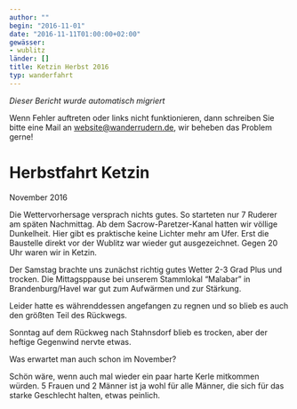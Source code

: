 ```yaml
---
author: ""
begin: "2016-11-01"
date: "2016-11-11T01:00:00+02:00"
gewässer:
- wublitz
länder: []
title: Ketzin Herbst 2016
typ: wanderfahrt
---
```



*Dieser Bericht wurde automatisch migriert*

Wenn Fehler auftreten oder links nicht funktionieren, dann schreiben Sie bitte eine Mail an website@wanderrudern.de, wir beheben das Problem gerne!



# Herbstfahrt Ketzin


November 2016

Die Wettervorhersage versprach nichts gutes. So starteten nur 7 Ruderer am späten Nachmittag. Ab dem Sacrow-Paretzer-Kanal hatten wir völlige Dunkelheit. Hier gibt es praktische keine Lichter mehr am Ufer. Erst die Baustelle direkt vor der Wublitz war wieder gut ausgezeichnet. Gegen 20 Uhr waren wir in Ketzin.

Der Samstag brachte uns zunächst richtig gutes Wetter 2-3 Grad Plus und trocken. Die Mittagsppause bei unserem Stammlokal “Malabar” in Brandenburg/Havel war gut zum Aufwärmen und zur Stärkung.

Leider hatte es währenddessen angefangen zu regnen und so blieb es auch den größten Teil des Rückwegs.

Sonntag auf dem Rückweg nach Stahnsdorf blieb es trocken, aber der heftige Gegenwind nervte etwas.

Was erwartet man auch schon im November?

Schön wäre, wenn auch mal wieder ein paar harte Kerle mitkommen würden. 5 Frauen und 2 Männer ist ja wohl für alle Männer, die sich für das starke Geschlecht halten, etwas peinlich.